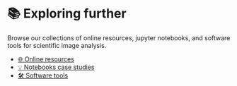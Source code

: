 # 📚 Exploring further

Browse our collections of online resources, jupyter notebooks, and software tools for scientific image analysis.

- [🌐 Online resources](./online_resources/page.md)
- [💡 Notebooks case studies](./notebook_case_studies/page.md)
- [🛠️ Software tools](./software_tools/page.md)